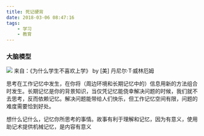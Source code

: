 ```yaml
---
title: 死记硬背
date: 2018-03-06 08:47:16
tags:
	- 学习
	- 教育
---
```


### 大脑模型

![](/images/大脑模型.jpg)
来自：《为什么学生不喜欢上学》 by [美] 丹尼尔·T·威林厄姆

思考在工作记忆中发生，在你将（周边环境和长期记忆中的）信息用新的方法组合时发生。长期记忆是你的背景知识，当仅凭记忆能侥幸解决问题的时候，我们就不去思考，反而依赖记忆。解决问题能带给人们快乐，但工作记忆空间有限，问题的难度需要恰到好处。

想什么记什么，记忆你所思考的事情。故事有利于理解和记忆，因为有意义，使用助记术提供机械记忆，是内容有意义